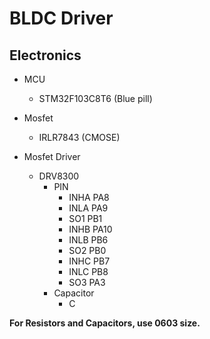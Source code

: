 # BLDC Driver

## Electronics

- MCU
  - STM32F103C8T6 (Blue pill)

- Mosfet
  - IRLR7843 (CMOSE)
- Mosfet Driver
  - DRV8300
    - PIN
      -  INHA PA8
      -  INLA PA9
      -  SO1 PB1
      -  INHB PA10
      -  INLB PB6
      -  SO2 PB0
      -  INHC PB7
      -  INLC PB8
      -  SO3 PA3
    - Capacitor
      - C

**For Resistors and Capacitors, use 0603 size.**
